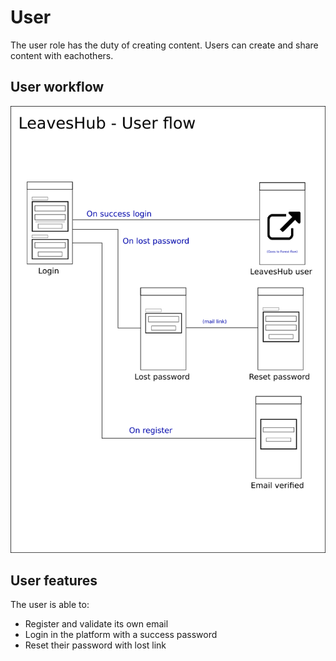 # User

The user role has the duty of creating content. Users can create and share content with eachothers.

## User workflow

![User-interface](https://github.com/hanschrome/LeavesHub/raw/main/docs/user/media/user-interface.png)

## User features

The user is able to:

- Register and validate its own email
- Login in the platform with a success password
- Reset their password with lost link
